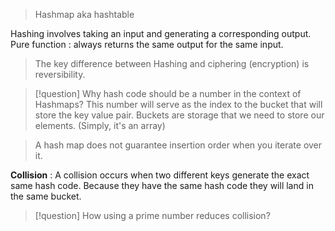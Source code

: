 >Hashmap aka hashtable

Hashing involves taking an input and generating a corresponding output.
Pure function : always returns the same output for the same input.

>The key difference between Hashing and ciphering (encryption) is reversibility.

>[!question] Why hash code should be a number in the context of Hashmaps?
>This number will serve as the index to the bucket that will store the key value pair. Buckets are storage that we need to store our elements. (Simply, it's an array)

>A hash map does not guarantee insertion order when you iterate over it.

**Collision** : A collision occurs when two different keys generate the exact same hash code. Because they have the same hash code they will land in the same bucket.

>[!question] How using a prime number reduces collision?

